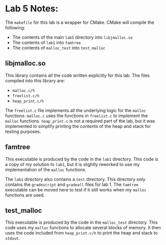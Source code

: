 # Lab 5 Notes:

The `makefile` for this lab is a wrapper for CMake. CMake will compile the following:
* The contents of the main `lab5` directory into `libjmalloc.so`
* The contents of `lab1` into `famtree`
* The contents of `malloc_test` into `test_malloc`

## libjmalloc.so

This library contains all the code written explicitly for this lab. The files compiled into this library are:
* `malloc.c/h`
* `freelist.c/h`
* `heap_print.c/h`

The `freelist.c` file implements all the underlying logic for the `malloc` functions. `malloc.c` uses the functions in `freelist.c` to implement the `malloc` functions. `heap_print.c` is not a required part of the lab, but it was implemented to simplify printing the contents of the heap and stack for testing purposes.

## famtree

This executable is produced by the code in the `lab1` directory. This code is a copy of my solution to `lab1`, but it is slightly reworked to use my implementation of the `malloc` functions.

The `lab1` directory also contains a `test` directory. This directory only contains the `gradescript` and `gradeall` files for lab 1. The `famtree` executable can be moved here to test if it still works when my `malloc` functions are used.

## test_malloc

This executable is produced by the code in the `malloc_test` directory. This code uses my `malloc` functions to allocate several blocks of memory. It then uses the code included from `heap_print.c/h` to print the heap and stack to `stdout`.
